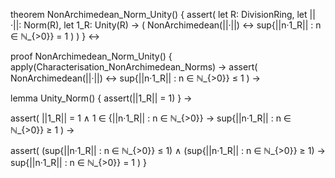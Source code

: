 theorem NonArchimedean_Norm_Unity() {
  assert(
    let R: DivisionRing,
    let ||·||: Norm(R),
    let 1_R: Unity(R) →
    (
      NonArchimedean(||·||) ↔ 
      sup{||n·1_R|| : n ∈ ℕ_{>0}} = 1
    )
  )
} ↔

proof NonArchimedean_Norm_Unity() {
  apply(Characterisation_NonArchimedean_Norms) →
  assert(
    NonArchimedean(||·||) ↔ 
    sup{||n·1_R|| : n ∈ ℕ_{>0}} ≤ 1
  ) →
  
  lemma Unity_Norm() {
    assert(||1_R|| = 1)
  } →

  assert(
    ||1_R|| = 1 ∧
    1 ∈ {||n·1_R|| : n ∈ ℕ_{>0}} →
    sup{||n·1_R|| : n ∈ ℕ_{>0}} ≥ 1
  ) →
  
  assert(
    (sup{||n·1_R|| : n ∈ ℕ_{>0}} ≤ 1) ∧
    (sup{||n·1_R|| : n ∈ ℕ_{>0}} ≥ 1) →
    sup{||n·1_R|| : n ∈ ℕ_{>0}} = 1
  )
}